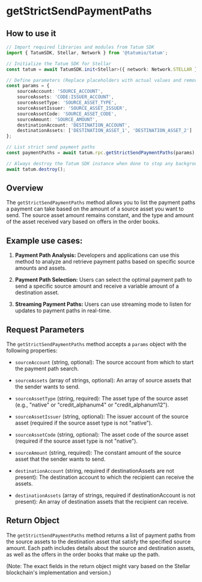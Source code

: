 # getStrictSendPaymentPaths

## How to use it

```typescript
// Import required libraries and modules from Tatum SDK
import { TatumSDK, Stellar, Network } from '@tatumio/tatum';

// Initialize the Tatum SDK for Stellar
const tatum = await TatumSDK.init<Stellar>({ network: Network.STELLAR });

// Define parameters (Replace placeholders with actual values and remove redundant)
const params = {
    sourceAccount: 'SOURCE_ACCOUNT',
    sourceAssets: 'CODE:ISSUER_ACCOUNT',
    sourceAssetType: 'SOURCE_ASSET_TYPE',
    sourceAssetIssuer: 'SOURCE_ASSET_ISSUER',
    sourceAssetCode: 'SOURCE_ASSET_CODE',
    sourceAmount: 'SOURCE_AMOUNT',
    destinationAccount: 'DESTINATION_ACCOUNT',
    destinationAssets: ['DESTINATION_ASSET_1', 'DESTINATION_ASSET_2']
};

// List strict send payment paths
const paymentPaths = await tatum.rpc.getStrictSendPaymentPaths(params);

// Always destroy the Tatum SDK instance when done to stop any background processes
await tatum.destroy();
```

## Overview

The `getStrictSendPaymentPaths` method allows you to list the payment paths a payment can take based on the amount of a source asset you want to send. The source asset amount remains constant, and the type and amount of the asset received vary based on offers in the order books.

## Example use cases:

1. **Payment Path Analysis:**
   Developers and applications can use this method to analyze and retrieve payment paths based on specific source amounts and assets.

2. **Payment Path Selection:**
   Users can select the optimal payment path to send a specific source amount and receive a variable amount of a destination asset.

3. **Streaming Payment Paths:**
   Users can use streaming mode to listen for updates to payment paths in real-time.

## Request Parameters

The `getStrictSendPaymentPaths` method accepts a `params` object with the following properties:

- `sourceAccount` (string, optional):
  The source account from which to start the payment path search.

- `sourceAssets` (array of strings, optional):
  An array of source assets that the sender wants to send.

- `sourceAssetType` (string, required):
  The asset type of the source asset (e.g., "native" or "credit_alphanum4" or "credit_alphanum12").

- `sourceAssetIssuer` (string, optional):
  The issuer account of the source asset (required if the source asset type is not "native").

- `sourceAssetCode` (string, optional):
  The asset code of the source asset (required if the source asset type is not "native").

- `sourceAmount` (string, required):
  The constant amount of the source asset that the sender wants to send.

- `destinationAccount` (string, required if destinationAssets are not present):
  The destination account to which the recipient can receive the assets.

- `destinationAssets` (array of strings, required if destinationAccount is not present):
  An array of destination assets that the recipient can receive.

## Return Object

The `getStrictSendPaymentPaths` method returns a list of payment paths from the source assets to the destination asset that satisfy the specified source amount. Each path includes details about the source and destination assets, as well as the offers in the order books that make up the path.

(Note: The exact fields in the return object might vary based on the Stellar blockchain's implementation and version.)
